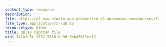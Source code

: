 ```yaml
---
content_type: resource
description: ''
file: https://ol-ocw-studio-app-production.s3.amazonaws.com/courses/5-111-principles-of-chemical-science-fall-2008/747afe5c37325156be9d0bb456f7ec19_LPh2Ut7D4WA.vtt
file_type: application/x-subrip
resourcetype: Other
title: 3play caption file
uid: 747afe5c-3732-5156-be9d-0bb456f7ec19
---
```

